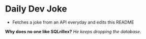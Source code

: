 
# Daily Dev Joke

- Fetches a joke from an API everyday and edits this README

**Why does no one like SQLrillex?**
*He keeps dropping the database.*
    